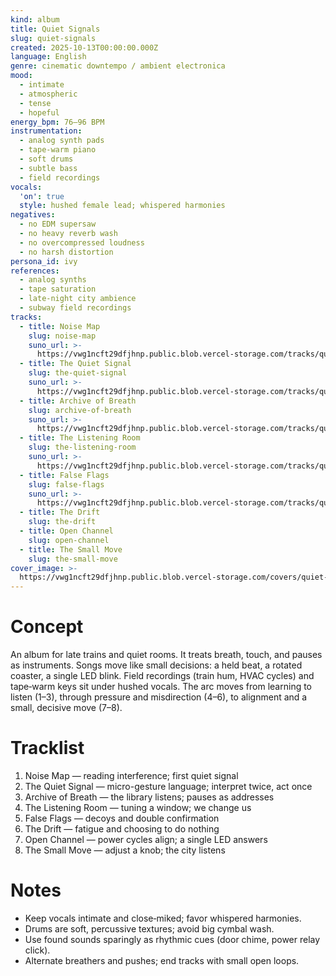 ```yaml
---
kind: album
title: Quiet Signals
slug: quiet-signals
created: 2025-10-13T00:00:00.000Z
language: English
genre: cinematic downtempo / ambient electronica
mood:
  - intimate
  - atmospheric
  - tense
  - hopeful
energy_bpm: 76–96 BPM
instrumentation:
  - analog synth pads
  - tape-warm piano
  - soft drums
  - subtle bass
  - field recordings
vocals:
  'on': true
  style: hushed female lead; whispered harmonies
negatives:
  - no EDM supersaw
  - no heavy reverb wash
  - no overcompressed loudness
  - no harsh distortion
persona_id: ivy
references:
  - analog synths
  - tape saturation
  - late-night city ambience
  - subway field recordings
tracks:
  - title: Noise Map
    slug: noise-map
    suno_url: >-
      https://vwg1ncft29dfjhnp.public.blob.vercel-storage.com/tracks/quiet-signals--noise-map.mp3
  - title: The Quiet Signal
    slug: the-quiet-signal
    suno_url: >-
      https://vwg1ncft29dfjhnp.public.blob.vercel-storage.com/tracks/quiet-signals--the-quiet-signal.mp3
  - title: Archive of Breath
    slug: archive-of-breath
    suno_url: >-
      https://vwg1ncft29dfjhnp.public.blob.vercel-storage.com/tracks/quiet-signals--archive-of-breath.mp3
  - title: The Listening Room
    slug: the-listening-room
    suno_url: >-
      https://vwg1ncft29dfjhnp.public.blob.vercel-storage.com/tracks/quiet-signals--the-listening-room.mp3
  - title: False Flags
    slug: false-flags
    suno_url: >-
      https://vwg1ncft29dfjhnp.public.blob.vercel-storage.com/tracks/quiet-signals--false-flags.mp3
  - title: The Drift
    slug: the-drift
  - title: Open Channel
    slug: open-channel
  - title: The Small Move
    slug: the-small-move
cover_image: >-
  https://vwg1ncft29dfjhnp.public.blob.vercel-storage.com/covers/quiet-signals.png
---
```


# Concept
An album for late trains and quiet rooms. It treats breath, touch, and pauses as instruments. Songs move like small decisions: a held beat, a rotated coaster, a single LED blink. Field recordings (train hum, HVAC cycles) and tape‑warm keys sit under hushed vocals. The arc moves from learning to listen (1–3), through pressure and misdirection (4–6), to alignment and a small, decisive move (7–8).

# Tracklist
1. Noise Map — reading interference; first quiet signal
2. The Quiet Signal — micro-gesture language; interpret twice, act once
3. Archive of Breath — the library listens; pauses as addresses
4. The Listening Room — tuning a window; we change us
5. False Flags — decoys and double confirmation
6. The Drift — fatigue and choosing to do nothing
7. Open Channel — power cycles align; a single LED answers
8. The Small Move — adjust a knob; the city listens

# Notes
- Keep vocals intimate and close‑miked; favor whispered harmonies.
- Drums are soft, percussive textures; avoid big cymbal wash.
- Use found sounds sparingly as rhythmic cues (door chime, power relay click).
- Alternate breathers and pushes; end tracks with small open loops.
